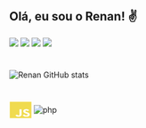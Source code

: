## Olá, eu sou o Renan! ✌️


<a href="https://instagram.com/renan_silvaz" target="_blank"><img src="https://img.shields.io/badge/-Instagram-%23E4405F?style=for-the-badge&logo=instagram&logoColor=white"></a>
<a href="mailto:renao070799@gmail.com" target="_blank"><img src="https://img.shields.io/badge/-Gmail-%23333?style=for-the-badge&logo=gmail&logoColor=white"></a>
<a href="https://www.linkedin.com/in/renan-da-silva-santos-a79992160/" target="_blank"><img src="https://img.shields.io/badge/-LinkedIn-%230077B5?style=for-the-badge&logo=linkedin&logoColor=white"></a>
<a href="https://twitter.com/silvaz_renan" target="_blank"><img src="https://img.shields.io/badge/Twitter-1DA1F2?style=for-the-badge&logo=twitter&logoColor=white"></a>

#

<div>

![Renan GitHub stats](https://github-readme-stats.vercel.app/api?username=erenyeagerr&show_icons=true&theme=tokyonight)

</div>

###
<div style="display: inline_block"><br>
  <img align="center" alt="Js" height="30" width="40" src="https://raw.githubusercontent.com/devicons/devicon/master/icons/javascript/javascript-plain.svg"/>
  <img align="center" alt="php" height="45" width="45" src="https://cdn.jsdelivr.net/gh/devicons/devicon/icons/php/php-plain.svg"/>


  </div>
